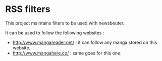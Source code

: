 RSS filters
=================

This project maintains filters to be used with newsbeuter.

It can be used to follow the following websites :
 - http://www.mangareader.net/ : it can follow any manga stored on this website.
 - http://www.mangahere.co/ : same goes for this one.

